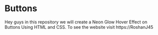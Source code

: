 # Buttons
Hey guys in this repository we will create a Neon Glow Hover Effect on Buttons Using HTML and CSS. To see the website visit https://RoshanJ45
